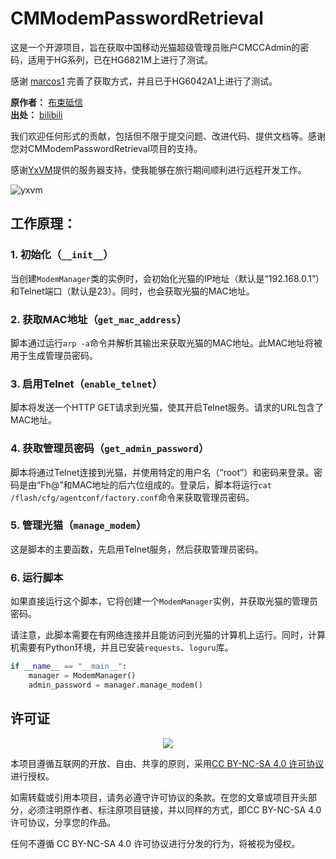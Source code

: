 # CMModemPasswordRetrieval
这是一个开源项目，旨在获取中国移动光猫超级管理员账户CMCCAdmin的密码，适用于HG系列，已在HG6821M上进行了测试。

感谢 [marcos1](https://github.com/Criogaid/CMModemPasswordRetrieval/pull/3) 完善了获取方式，并且已于HG6042A1上进行了测试。

**原作者：** [布束砥信](https://space.bilibili.com/521361612)  
**出处：** [bilibili](https://www.bilibili.com/read/cv21044770)

我们欢迎任何形式的贡献，包括但不限于提交问题、改进代码、提供文档等。感谢您对CMModemPasswordRetrieval项目的支持。

感谢[YxVM](https://yxvm.com/aff.php?aff=717)提供的服务器支持，使我能够在旅行期间顺利进行远程开发工作。

![yxvm](https://yxvm.com/assets/img/logo.png)

## 工作原理：

### 1. 初始化（`__init__`）

当创建`ModemManager`类的实例时，会初始化光猫的IP地址（默认是“192.168.0.1”）和Telnet端口（默认是23）。同时，也会获取光猫的MAC地址。

### 2. 获取MAC地址（`get_mac_address`）

脚本通过运行`arp -a`命令并解析其输出来获取光猫的MAC地址。此MAC地址将被用于生成管理员密码。

### 3. 启用Telnet（`enable_telnet`）

脚本将发送一个HTTP GET请求到光猫，使其开启Telnet服务。请求的URL包含了MAC地址。

### 4. 获取管理员密码（`get_admin_password`）

脚本将通过Telnet连接到光猫，并使用特定的用户名（“root”）和密码来登录。密码是由“Fh@”和MAC地址的后六位组成的。登录后，脚本将运行`cat /flash/cfg/agentconf/factory.conf`命令来获取管理员密码。

### 5. 管理光猫（`manage_modem`）

这是脚本的主要函数，先启用Telnet服务，然后获取管理员密码。

### 6. 运行脚本

如果直接运行这个脚本，它将创建一个`ModemManager`实例，并获取光猫的管理员密码。

请注意，此脚本需要在有网络连接并且能访问到光猫的计算机上运行。同时，计算机需要有Python环境，并且已安装`requests`、`loguru`库。

```python
if __name__ == "__main__":
    manager = ModemManager()
    admin_password = manager.manage_modem()
```

## 许可证

<p align="center">
  <img src="http://mirrors.creativecommons.org/presskit/buttons/88x31/png/by-nc-sa.png" />
</p>

本项目遵循互联网的开放、自由、共享的原则，采用[CC BY-NC-SA 4.0 许可协议](https://creativecommons.org/licenses/by-nc-sa/4.0/deed.zh-hans) 进行授权。

如需转载或引用本项目，请务必遵守许可协议的条款。在您的文章或项目开头部分，必须注明原作者、标注原项目链接，并以同样的方式，即CC BY-NC-SA 4.0许可协议，分享您的作品。

任何不遵循 CC BY-NC-SA 4.0 许可协议进行分发的行为，将被视为侵权。
